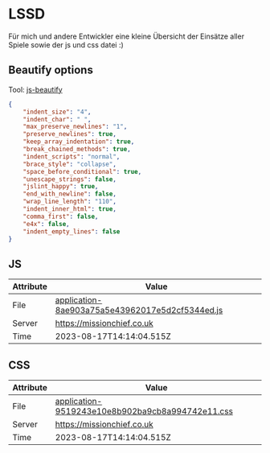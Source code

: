 # LSSD
Für mich und andere Entwickler eine kleine Übersicht der Einsätze aller Spiele sowie der js und css datei :)

<!-- automated -->
## Beautify options
Tool: [js-beautify](https://github.com/beautify-web/js-beautify)
```json
{
    "indent_size": "4",
    "indent_char": " ",
    "max_preserve_newlines": "1",
    "preserve_newlines": true,
    "keep_array_indentation": true,
    "break_chained_methods": true,
    "indent_scripts": "normal",
    "brace_style": "collapse",
    "space_before_conditional": true,
    "unescape_strings": false,
    "jslint_happy": true,
    "end_with_newline": false,
    "wrap_line_length": "110",
    "indent_inner_html": true,
    "comma_first": false,
    "e4x": false,
    "indent_empty_lines": false
}
```

## JS
| Attribute | Value |
| --------- | ----- |
| File      | [application-8ae903a75a5e43962017e5d2cf5344ed.js](https://missionchief.co.uk/assets/application-8ae903a75a5e43962017e5d2cf5344ed.js) |
| Server    | https://missionchief.co.uk |
| Time      | 2023-08-17T14:14:04.515Z |

## CSS
| Attribute | Value |
| --------- | ----- |
| File      | [application-9519243e10e8b902ba9cb8a994742e11.css](https://missionchief.co.uk/assets/application-9519243e10e8b902ba9cb8a994742e11.css) |
| Server    | https://missionchief.co.uk |
| Time      | 2023-08-17T14:14:04.515Z |
<!-- /automated -->
